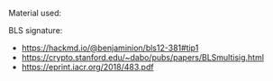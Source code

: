 Material used:

BLS signature:

- https://hackmd.io/@benjaminion/bls12-381#tip1
- https://crypto.stanford.edu/~dabo/pubs/papers/BLSmultisig.html
- https://eprint.iacr.org/2018/483.pdf

